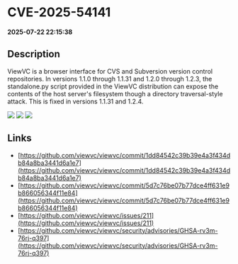 # CVE-2025-54141

**2025-07-22 22:15:38**

## Description
ViewVC is a browser interface for CVS and Subversion version control repositories. In versions 1.1.0 through 1.1.31 and 1.2.0 through 1.2.3, the standalone.py script provided in the ViewVC distribution can expose the contents of the host server's filesystem though a directory traversal-style attack. This is fixed in versions 1.1.31 and  1.2.4.

![](https://img.shields.io/static/v1?label=Score&message=7.5&color=red)
![](https://img.shields.io/static/v1?label=Severity&message=HIGH&color=red)
![](https://img.shields.io/static/v1?label=CWE&message=Traversal&color=green)

## Links
- [https://github.com/viewvc/viewvc/commit/1dd84542c39b39e4a3f434db84a8ba3441d6a1e7](https://github.com/viewvc/viewvc/commit/1dd84542c39b39e4a3f434db84a8ba3441d6a1e7)
- [https://github.com/viewvc/viewvc/commit/5d7c76be07b77dce4ff631e9b866056344f11e84](https://github.com/viewvc/viewvc/commit/5d7c76be07b77dce4ff631e9b866056344f11e84)
- [https://github.com/viewvc/viewvc/issues/211](https://github.com/viewvc/viewvc/issues/211)
- [https://github.com/viewvc/viewvc/security/advisories/GHSA-rv3m-76rj-q397](https://github.com/viewvc/viewvc/security/advisories/GHSA-rv3m-76rj-q397)
